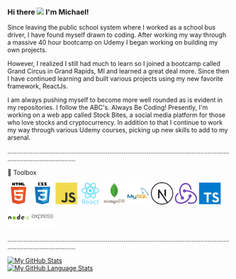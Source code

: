  ### Hi there <img src = "https://raw.githubusercontent.com/nixin72/nixin72/master/wave.gif" width = 20px/> I'm Michael!

Since leaving the public school system where I worked as a school bus driver, I have found myself drawn to coding. After working my way through a massive 40 hour bootcamp on Udemy I began working on building my own projects. 

However, I realized I still had much to learn so I joined a bootcamp called Grand Circus in Grand Rapids, MI and learned a great deal more. Since then I have continued learning and built various projects using my new favorite framework, ReactJs. 

I am always pushing myself to become more well rounded as is evident in my repositories. I follow the ABC's. Always Be Coding! Presently, I'm working on a web app called Stock Bites, a social media platform for those who love stocks and cryptocurrency. In addition to that I continue to work my way through various Udemy courses, picking up new skills to add to my arsenal. 

..................................................................................................................................................................

🧰 Toolbox 


<img src="https://github.com/devicons/devicon/blob/master/icons/html5/html5-original-wordmark.svg" width=50px alt='html logo'/> <img src = 'https://github.com/devicons/devicon/blob/master/icons/css3/css3-original-wordmark.svg' alt='css logo' width= 50px/> <img src = 'https://github.com/devicons/devicon/blob/master/icons/javascript/javascript-original.svg' width= 50px alt='javascript logo'/> <img src= 'https://github.com/devicons/devicon/blob/master/icons/react/react-original-wordmark.svg' width= 50px alt='react logo' /> <img src='https://github.com/devicons/devicon/blob/master/icons/mongodb/mongodb-original-wordmark.svg' width=50px alt='mongodb logo'/> <img src='https://github.com/devicons/devicon/blob/master/icons/mysql/mysql-original-wordmark.svg' width= 50px alt='mysql logo'/> <img src='https://github.com/devicons/devicon/blob/master/icons/nextjs/nextjs-line.svg' width= 50pxl alt='nextjs logo' style= 'background-color: white'/> <img src = 'https://github.com/devicons/devicon/blob/master/icons/redux/redux-original.svg' width= 50px alt = 'redux logo' /> <img src = 'https://github.com/devicons/devicon/blob/master/icons/typescript/typescript-original.svg' width=50px alt= 'typescript logo' /> <img src = 'https://github.com/devicons/devicon/blob/master/icons/nodejs/nodejs-original-wordmark.svg' width= 50px alt="nodejs logo"/>  <img src = 'https://github.com/devicons/devicon/blob/master/icons/express/express-original-wordmark.svg' width= 50px alt='express logo'/>


..................................................................................................................................................................

[![My GitHub Stats](https://github-readme-stats.vercel.app/api/?username=tnt928&count_private=true&theme=tokyonight&showicons=true)]()<br/>
[![My GitHub Language Stats](https://github-readme-stats.vercel.app/api/top-langs/?username=tnt928&langs_count=5&theme=tokyonight)]()



<!--
**TNT928/tnt928** is a ✨ _special_ ✨ repository because its `README.md` (this file) appears on your GitHub profile.

Here are some ideas to get you started:

- 🔭 I’m currently working on ...
- 🌱 I’m currently learning ...
- 👯 I’m looking to collaborate on ...
- 🤔 I’m looking for help with ...
- 💬 Ask me about ...
- 📫 How to reach me: ...
- 😄 Pronouns: ...
- ⚡ Fun fact: ...
-->
